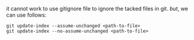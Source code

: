 it cannot work to use gitignore file to ignore the tacked files in git. *but*, we can use  follows:
```
git update-index --assume-unchanged <path-to-file>
git update-index --no-assume-unchanged <path-to-file>
```
